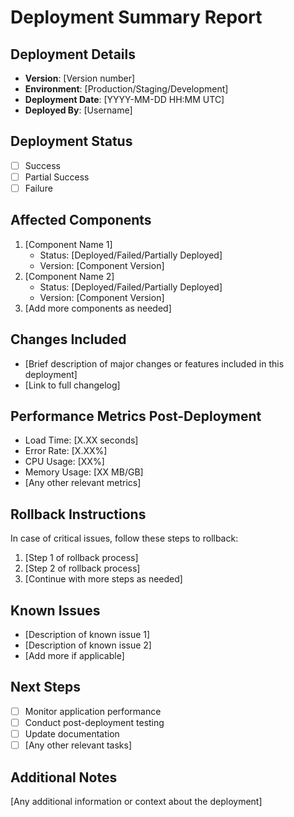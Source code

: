 # Deployment Summary Report

## Deployment Details
- **Version**: [Version number]
- **Environment**: [Production/Staging/Development]
- **Deployment Date**: [YYYY-MM-DD HH:MM UTC]
- **Deployed By**: [Username]

## Deployment Status
- [ ] Success
- [ ] Partial Success
- [ ] Failure

## Affected Components
1. [Component Name 1]
   - Status: [Deployed/Failed/Partially Deployed]
   - Version: [Component Version]
2. [Component Name 2]
   - Status: [Deployed/Failed/Partially Deployed]
   - Version: [Component Version]
3. [Add more components as needed]

## Changes Included
- [Brief description of major changes or features included in this deployment]
- [Link to full changelog]

## Performance Metrics Post-Deployment
- Load Time: [X.XX seconds]
- Error Rate: [X.XX%]
- CPU Usage: [XX%]
- Memory Usage: [XX MB/GB]
- [Any other relevant metrics]

## Rollback Instructions
In case of critical issues, follow these steps to rollback:
1. [Step 1 of rollback process]
2. [Step 2 of rollback process]
3. [Continue with more steps as needed]

## Known Issues
- [Description of known issue 1]
- [Description of known issue 2]
- [Add more if applicable]

## Next Steps
- [ ] Monitor application performance
- [ ] Conduct post-deployment testing
- [ ] Update documentation
- [ ] [Any other relevant tasks]

## Additional Notes
[Any additional information or context about the deployment]

